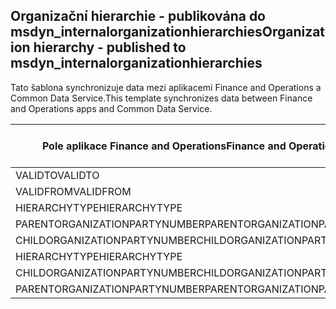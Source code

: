 ## <a name="organization-hierarchy---published-to-msdyn_internalorganizationhierarchies"></a><span data-ttu-id="695fd-101">Organizační hierarchie - publikována do msdyn_internalorganizationhierarchies</span><span class="sxs-lookup"><span data-stu-id="695fd-101">Organization hierarchy - published to msdyn_internalorganizationhierarchies</span></span>

<span data-ttu-id="695fd-102">Tato šablona synchronizuje data mezi aplikacemi Finance and Operations a Common Data Service.</span><span class="sxs-lookup"><span data-stu-id="695fd-102">This template synchronizes data between Finance and Operations apps and Common Data Service.</span></span>

<span data-ttu-id="695fd-103">Pole aplikace Finance and Operations</span><span class="sxs-lookup"><span data-stu-id="695fd-103">Finance and Operations field</span></span> | <span data-ttu-id="695fd-104">Typ mapování</span><span class="sxs-lookup"><span data-stu-id="695fd-104">Map type</span></span> | <span data-ttu-id="695fd-105">Jiné pole Dynamics 365</span><span class="sxs-lookup"><span data-stu-id="695fd-105">Other Dynamics 365 field</span></span> | <span data-ttu-id="695fd-106">Výchozí hodnota</span><span class="sxs-lookup"><span data-stu-id="695fd-106">Default value</span></span>
---|---|---|---
<span data-ttu-id="695fd-107">VALIDTO</span><span class="sxs-lookup"><span data-stu-id="695fd-107">VALIDTO</span></span> | > | <span data-ttu-id="695fd-108">msdyn_validto</span><span class="sxs-lookup"><span data-stu-id="695fd-108">msdyn_validto</span></span> | 
<span data-ttu-id="695fd-109">VALIDFROM</span><span class="sxs-lookup"><span data-stu-id="695fd-109">VALIDFROM</span></span> | > | <span data-ttu-id="695fd-110">msdyn_validfrom</span><span class="sxs-lookup"><span data-stu-id="695fd-110">msdyn_validfrom</span></span> | 
<span data-ttu-id="695fd-111">HIERARCHYTYPE</span><span class="sxs-lookup"><span data-stu-id="695fd-111">HIERARCHYTYPE</span></span> | > | <span data-ttu-id="695fd-112">msdyn_hierarchytypename</span><span class="sxs-lookup"><span data-stu-id="695fd-112">msdyn_hierarchytypename</span></span> | 
<span data-ttu-id="695fd-113">PARENTORGANIZATIONPARTYNUMBER</span><span class="sxs-lookup"><span data-stu-id="695fd-113">PARENTORGANIZATIONPARTYNUMBER</span></span> | > | <span data-ttu-id="695fd-114">msdyn_parentpartyid</span><span class="sxs-lookup"><span data-stu-id="695fd-114">msdyn_parentpartyid</span></span> | 
<span data-ttu-id="695fd-115">CHILDORGANIZATIONPARTYNUMBER</span><span class="sxs-lookup"><span data-stu-id="695fd-115">CHILDORGANIZATIONPARTYNUMBER</span></span> | > | <span data-ttu-id="695fd-116">msdyn_childpartyid</span><span class="sxs-lookup"><span data-stu-id="695fd-116">msdyn_childpartyid</span></span> | 
<span data-ttu-id="695fd-117">HIERARCHYTYPE</span><span class="sxs-lookup"><span data-stu-id="695fd-117">HIERARCHYTYPE</span></span> | > | <span data-ttu-id="695fd-118">msdyn_hierarchytypeid.msdyn_name</span><span class="sxs-lookup"><span data-stu-id="695fd-118">msdyn_hierarchytypeid.msdyn_name</span></span> | 
<span data-ttu-id="695fd-119">CHILDORGANIZATIONPARTYNUMBER</span><span class="sxs-lookup"><span data-stu-id="695fd-119">CHILDORGANIZATIONPARTYNUMBER</span></span> | > | <span data-ttu-id="695fd-120">msdyn_childid.msdyn_partynumber</span><span class="sxs-lookup"><span data-stu-id="695fd-120">msdyn_childid.msdyn_partynumber</span></span> | 
<span data-ttu-id="695fd-121">PARENTORGANIZATIONPARTYNUMBER</span><span class="sxs-lookup"><span data-stu-id="695fd-121">PARENTORGANIZATIONPARTYNUMBER</span></span> | > | <span data-ttu-id="695fd-122">msdyn_parentid.msdyn_partynumber</span><span class="sxs-lookup"><span data-stu-id="695fd-122">msdyn_parentid.msdyn_partynumber</span></span> | 
